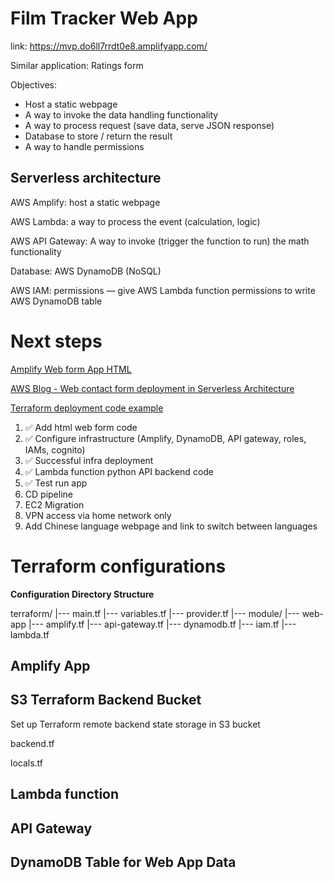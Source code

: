 # Film Tracker Web App

link: https://mvp.do6ll7rrdt0e8.amplifyapp.com/

Similar application: Ratings form 

Objectives:

- Host a static webpage
- A way to invoke the data handling functionality
- A way to process request (save data, serve JSON response)
- Database to store / return the result
- A way to handle permissions

## Serverless architecture

AWS Amplify: host a static webpage

AWS Lambda: a way to process the event (calculation, logic)

AWS API Gateway: A way to invoke (trigger the function to run) the math functionality

Database: AWS DynamoDB (NoSQL)

AWS IAM: permissions — give AWS Lambda function permissions to write AWS DynamoDB table

# Next steps

[Amplify Web form App HTML](https://www.youtube.com/watch?v=7m_q1ldzw0U)

[AWS Blog - Web contact form deployment in Serverless Architecture](https://aws.amazon.com/blogs/architecture/create-dynamic-contact-forms-for-s3-static-websites-using-aws-lambda-amazon-api-gateway-and-amazon-ses/)

[Terraform deployment code example](https://github.com/novekm/amazon-transcribe-call-analytics-quickstart/tree/main/terraform-deployment)

1. ✅ Add html web form code
1. ✅ Configure infrastructure (Amplify, DynamoDB, API gateway, roles, IAMs, cognito)
1. ✅ Successful infra deployment
1. ✅ Lambda function python API backend code
1. ✅ Test run app
1. CD pipeline
1. EC2 Migration
1. VPN access via home network only
1. Add Chinese language webpage and link to switch between languages


# Terraform configurations

**Configuration Directory Structure**

terraform/
|--- main.tf
|--- variables.tf
|--- provider.tf
|--- module/
    |--- web-app
        |--- amplify.tf
        |--- api-gateway.tf
        |--- dynamodb.tf
        |--- iam.tf
        |--- lambda.tf

## Amplify App

## S3 Terraform Backend Bucket

Set up Terraform remote backend state storage in S3 bucket

backend.tf

locals.tf

## Lambda function

## API Gateway

## DynamoDB Table for Web App Data

